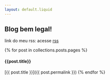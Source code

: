 ```yaml
---
layout: default.liquid
---
```

## Blog bem legal!

link do meu rss: acesse [rss](rss.xml)

{% for post in collections.posts.pages %}
#### {{post.title}}

[{{ post.title }}]({{ post.permalink }})
{% endfor %}
